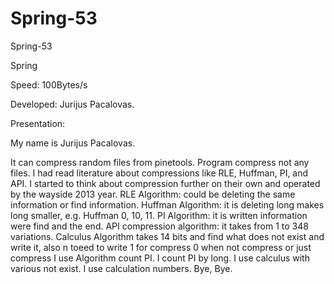 # Spring-53
Spring-53

Spring

Speed: 100Bytes/s

Developed: Jurijus Pacalovas.

Presentation:

My name is Jurijus Pacalovas.

It can compress random files from pinetools.
Program compress not any files. I had read literature about compressions like RLE, Huffman, PI, and API. I started to think about compression further on their own and operated by the wayside 2013 year. RLE Algorithm: could be deleting the same information or find information. Huffman Algorithm: it is deleting long makes long smaller, e.g. Huffman 0, 10, 11. PI Algorithm: it is written information were find and the end. API compression algorithm: it takes from 1 to 348 variations. Calculus Algorithm takes 14 bits and find what does not exist and write it, also n toeed to write 1 for compress 0 when not compress or just compress 
I use Algorithm count PI. I count PI by long.
I use calculus with various not exist.
I use calculation numbers.
Bye, Bye.
